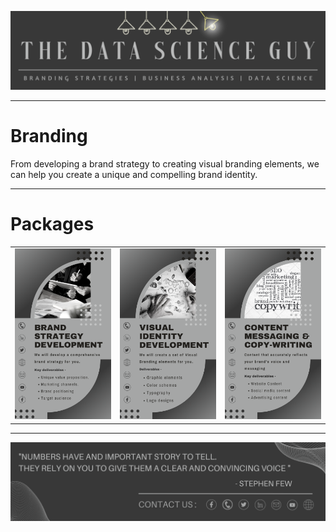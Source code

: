 <p align="center"><a href="https://github.com/Mihir-Ai-lab/The_Data_Science_Guy"><img src="https://github.com/Mihir-Ai-lab/The_Data_Science_Guy/blob/main/Images/Notebook%20Header.png"></a></p>

---
# Branding

From developing a brand strategy to creating visual branding elements, we can help you create a unique and compelling brand identity.

---
# Packages

| | | |
|:--|:--|:--|
| <a href="https://wa.me/p/5886809221439939/917021684214"><img src="https://github.com/Mihir-Ai-lab/The_Data_Science_Guy/blob/main/Services/Branding/Brand%20Strategy%20Development.png"> | <a href="https://wa.me/p/6331874763546790/917021684214"><img src="https://github.com/Mihir-Ai-lab/The_Data_Science_Guy/blob/main/Services/Branding/Visual%20Identity%20Development.png"> | <a href="https://wa.me/p/6096295790450483/917021684214"><img src="https://github.com/Mihir-Ai-lab/The_Data_Science_Guy/blob/main/Services/Branding/Messaging%20%26%20Copywriting.png">

---
<p align="center"><a href="https://thedatascienceguy.go.studio/"><img src="https://github.com/Mihir-Ai-lab/The_Data_Science_Guy/blob/main/Images/Notebook%20Footer.png"></a></p>
